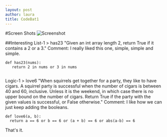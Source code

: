 ```yaml
---
layout: post
author: laura
title: CodeBat1
---
```


#Screen Shots
![Screenshot](https://docs.google.com/file/d/0B2bpk2fOZ4DiMU9tRElOV2hVM2M/edit "codBat.png")

##Interesting
List-1 > has23
"Given an int array length 2, return True if it contains a 2 or a 3."
Comment: I really liked this one, simple, simple and simple.

```
def has23(nums):
   return 2 in nums or 3 in nums
   
```

Logic-1 > love6
"When squirrels get together for a party, they like to have cigars. A squirrel party is successful when the number of cigars is between 40 and 60, inclusive. Unless it is the weekend, in which case there is no upper bound on the number of cigars. Return True if the party with the given values is successful, or False otherwise."
Comment: I like how we can just keep adding the booleans.
```
def love6(a, b):
  return a == 6 or b == 6 or (a + b) == 6 or abs(a-b) == 6

```

That's it.
